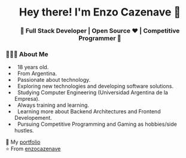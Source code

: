 <h1 align="center">Hey there! I'm Enzo Cazenave 👋 </h1>
<h3 align="center">🚀 Full Stack Developer | Open Source ♥ | Competitive Programmer  🚀</h3>
<div>
<div align="left"> 
  <h3> 👨🏻‍💻 About Me </h3>
    
  -  &nbsp; 18 years old.
  -  &nbsp; From Argentina.
  -  &nbsp; Passionate about technology.
  -  &nbsp; Exploring new technologies and developing software solutions.
  -  &nbsp; Studying Computer Engineering (Universidad Argentina de la Empresa).
  -  &nbsp; Always training and learning.
  -  &nbsp; Learning more about Backend Architectures and Frontend Developement.
  -  &nbsp; Pursuing Competitive Programming and Gaming as hobbies/side hustles.  
</div> 
</div>

📄 My [portfolio](https://enzocazenave.netlify.app)<br/>
⭐️ From [enzocazenave](https://github.com/enzocazenave)
